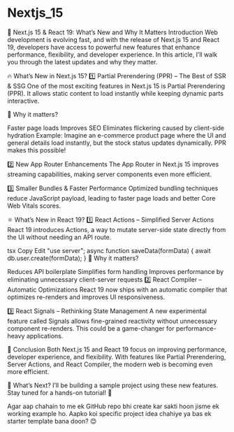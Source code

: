 # Nextjs_15
🚀 Next.js 15 & React 19: What’s New and Why It Matters
Introduction
Web development is evolving fast, and with the release of Next.js 15 and React 19, developers have access to powerful new features that enhance performance, flexibility, and developer experience. In this article, I’ll walk you through the latest updates and why they matter.

🔥 What’s New in Next.js 15?
1️⃣ Partial Prerendering (PPR) – The Best of SSR & SSG
One of the most exciting features in Next.js 15 is Partial Prerendering (PPR). It allows static content to load instantly while keeping dynamic parts interactive.

🔹 Why it matters?

Faster page loads
Improves SEO
Eliminates flickering caused by client-side hydration
Example:
Imagine an e-commerce product page where the UI and general details load instantly, but the stock status updates dynamically. PPR makes this possible!

2️⃣ New App Router Enhancements
The App Router in Next.js 15 improves streaming capabilities, making server components even more efficient.

3️⃣ Smaller Bundles & Faster Performance
Optimized bundling techniques reduce JavaScript payload, leading to faster page loads and better Core Web Vitals scores.

⚛️ What’s New in React 19?
1️⃣ React Actions – Simplified Server Actions
React 19 introduces Actions, a way to mutate server-side state directly from the UI without needing an API route.

tsx
Copy
Edit
"use server";
async function saveData(formData) {
  await db.user.create(formData);
}
🔹 Why it matters?

Reduces API boilerplate
Simplifies form handling
Improves performance by eliminating unnecessary client-server requests
2️⃣ React Compiler – Automatic Optimizations
React 19 now ships with an automatic compiler that optimizes re-renders and improves UI responsiveness.

3️⃣ React Signals – Rethinking State Management
A new experimental feature called Signals allows fine-grained reactivity without unnecessary component re-renders. This could be a game-changer for performance-heavy applications.

🎯 Conclusion
Both Next.js 15 and React 19 focus on improving performance, developer experience, and flexibility. With features like Partial Prerendering, Server Actions, and React Compiler, the modern web is becoming even more efficient.

🔗 What’s Next?
I’ll be building a sample project using these new features. Stay tuned for a hands-on tutorial! 🚀

Agar aap chahain to me ek GitHub repo bhi create kar sakti hoon jisme ek working example ho. Aapko koi specific project idea chahiye ya bas ek starter template bana doon? 😊








